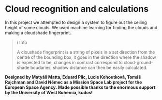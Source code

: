 # Cloud recognition and calculations

In this project we attempted to design a system to figure out the ceiling height of some clouds. We used machine learning for finding the clouds and making a cloudshade fingerprint.

> ℹ️ Info
>
> A cloushade fingerprint is a string of pixels in a set direction from the centre of the bounding box, it goes in the direction where the shadow is expected to be, changes in contrast correspond to cloud-ground-shade boudaries, shadow distance can then be easily calculated.

**Designed by Matyáš Matta, Eduard Plic, Lucie Kohoutková, Tomáš Rajchman and David Němec as a Mission Space Lab project for the European Space Agency.**
**Made possible thanks to the enormous support by the University of West Bohemia, kudos!**
